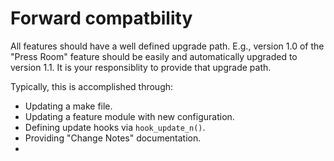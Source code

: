 # Forward compatbility

All features should have a well defined upgrade path. E.g., version 1.0 of the "Press Room" feature should be easily and automatically upgraded to version 1.1. It is your responsiblity to provide that upgrade path.

Typically, this is accomplished through:

* Updating a make file.
* Updating a feature module with new configuration.
* Defining update hooks via `hook_update_n()`.
* Providing "Change Notes" documentation.
* 
